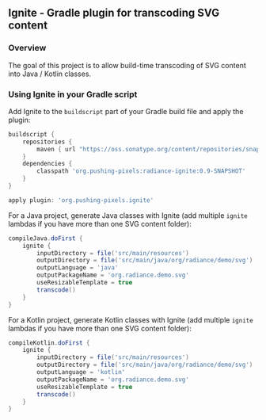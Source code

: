 ## Ignite - Gradle plugin for transcoding SVG content

### Overview

The goal of this project is to allow build-time transcoding of SVG content into Java / Kotlin classes.

### Using Ignite in your Gradle script

Add Ignite to the `buildscript` part of your Gradle build file and apply the plugin:

```groovy
buildscript {
    repositories {
        maven { url "https://oss.sonatype.org/content/repositories/snapshots" }
    }
    dependencies {
        classpath 'org.pushing-pixels:radiance-ignite:0.9-SNAPSHOT'
    }
}

apply plugin: 'org.pushing-pixels.ignite'
```

For a Java project, generate Java classes with Ignite (add multiple `ignite` lambdas if you have more than one SVG content folder):

```groovy
compileJava.doFirst {
    ignite {
        inputDirectory = file('src/main/resources')
        outputDirectory = file('src/main/java/org/radiance/demo/svg')
        outputLanguage = 'java'
        outputPackageName = 'org.radiance.demo.svg'
        useResizableTemplate = true
        transcode()
    }
}
```

For a Kotlin project, generate Kotlin classes with Ignite (add multiple `ignite` lambdas if you have more than one SVG content folder):

```groovy
compileKotlin.doFirst {
    ignite {
        inputDirectory = file('src/main/resources')
        outputDirectory = file('src/main/java/org/radiance/demo/svg')
        outputLanguage = 'kotlin'
        outputPackageName = 'org.radiance.demo.svg'
        useResizableTemplate = true
        transcode()
    }
}
```
